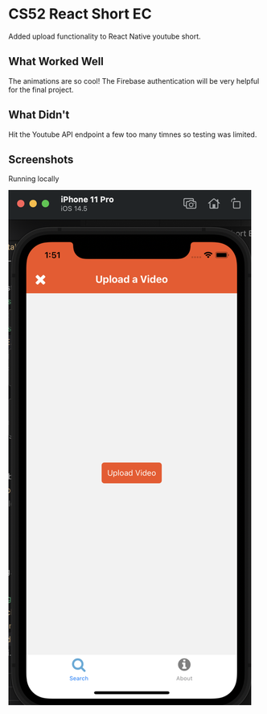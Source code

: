 # CS52 React Short EC

Added upload functionality to React Native youtube short.

## What Worked Well
The animations are so cool! The Firebase authentication will be very helpful for
the final project.

## What Didn't
Hit the Youtube API endpoint a few too many timnes so testing was limited.

## Screenshots
Running locally

![local](./assets/local.png)